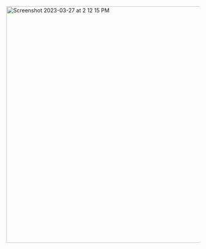 <img width="617" alt="Screenshot 2023-03-27 at 2 12 15 PM" src="https://user-images.githubusercontent.com/36266068/228030579-b5f86c4d-0b57-4605-89e4-4ec0811f49ae.png">
